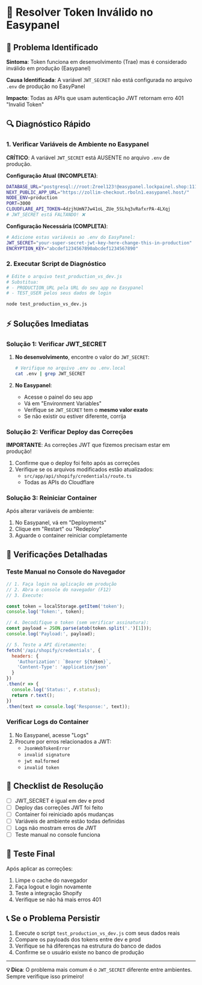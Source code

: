 # 🔧 Resolver Token Inválido no Easypanel

## 🚨 Problema Identificado

**Sintoma**: Token funciona em desenvolvimento (Trae) mas é considerado inválido em produção (Easypanel)

**Causa Identificada**: A variável `JWT_SECRET` não está configurada no arquivo `.env` de produção no EasyPanel

**Impacto**: Todas as APIs que usam autenticação JWT retornam erro 401 "Invalid Token"

## 🔍 Diagnóstico Rápido

### 1. Verificar Variáveis de Ambiente no Easypanel

**CRÍTICO**: A variável `JWT_SECRET` está AUSENTE no arquivo `.env` de produção.

**Configuração Atual (INCOMPLETA)**:
```bash
DATABASE_URL="postgresql://root:Zreel123!@easypanel.lockpainel.shop:1111/jcheckout"
NEXT_PUBLIC_APP_URL="https://zollim-checkout.rboln1.easypanel.host/"
NODE_ENV=production
PORT=3000
CLOUDFLARE_API_TOKEN=4dzjhUmN7Jw41oL_ZUe_5SLhq3vRafxrPA-4LXqj
# JWT_SECRET está FALTANDO! ❌
```

**Configuração Necessária (COMPLETA)**:
```bash
# Adicione estas variáveis ao .env do EasyPanel:
JWT_SECRET="your-super-secret-jwt-key-here-change-this-in-production"
ENCRYPTION_KEY="abcdef1234567890abcdef1234567890"
```

### 2. Executar Script de Diagnóstico

```bash
# Edite o arquivo test_production_vs_dev.js
# Substitua:
# - PRODUCTION_URL pela URL do seu app no Easypanel
# - TEST_USER pelos seus dados de login

node test_production_vs_dev.js
```

## ⚡ Soluções Imediatas

### Solução 1: Verificar JWT_SECRET

1. **No desenvolvimento**, encontre o valor do `JWT_SECRET`:
   ```bash
   # Verifique no arquivo .env ou .env.local
   cat .env | grep JWT_SECRET
   ```

2. **No Easypanel**:
   - Acesse o painel do seu app
   - Vá em "Environment Variables"
   - Verifique se `JWT_SECRET` tem o **mesmo valor exato**
   - Se não existir ou estiver diferente, corrija

### Solução 2: Verificar Deploy das Correções

**IMPORTANTE**: As correções JWT que fizemos precisam estar em produção!

1. Confirme que o deploy foi feito após as correções
2. Verifique se os arquivos modificados estão atualizados:
   - `src/app/api/shopify/credentials/route.ts`
   - Todas as APIs do Cloudflare

### Solução 3: Reiniciar Container

Após alterar variáveis de ambiente:

1. No Easypanel, vá em "Deployments"
2. Clique em "Restart" ou "Redeploy"
3. Aguarde o container reiniciar completamente

## 🔧 Verificações Detalhadas

### Teste Manual no Console do Navegador

```javascript
// 1. Faça login na aplicação em produção
// 2. Abra o console do navegador (F12)
// 3. Execute:

const token = localStorage.getItem('token');
console.log('Token:', token);

// 4. Decodifique o token (sem verificar assinatura):
const payload = JSON.parse(atob(token.split('.')[1]));
console.log('Payload:', payload);

// 5. Teste a API diretamente:
fetch('/api/shopify/credentials', {
  headers: {
    'Authorization': `Bearer ${token}`,
    'Content-Type': 'application/json'
  }
})
.then(r => {
  console.log('Status:', r.status);
  return r.text();
})
.then(text => console.log('Response:', text));
```

### Verificar Logs do Container

1. No Easypanel, acesse "Logs"
2. Procure por erros relacionados a JWT:
   - `JsonWebTokenError`
   - `invalid signature`
   - `jwt malformed`
   - `invalid token`

## 🎯 Checklist de Resolução

- [ ] JWT_SECRET é igual em dev e prod
- [ ] Deploy das correções JWT foi feito
- [ ] Container foi reiniciado após mudanças
- [ ] Variáveis de ambiente estão todas definidas
- [ ] Logs não mostram erros de JWT
- [ ] Teste manual no console funciona

## 🚀 Teste Final

Após aplicar as correções:

1. Limpe o cache do navegador
2. Faça logout e login novamente
3. Teste a integração Shopify
4. Verifique se não há mais erros 401

## 📞 Se o Problema Persistir

1. Execute o script `test_production_vs_dev.js` com seus dados reais
2. Compare os payloads dos tokens entre dev e prod
3. Verifique se há diferenças na estrutura do banco de dados
4. Confirme se o usuário existe no banco de produção

---

**💡 Dica**: O problema mais comum é o `JWT_SECRET` diferente entre ambientes. Sempre verifique isso primeiro!